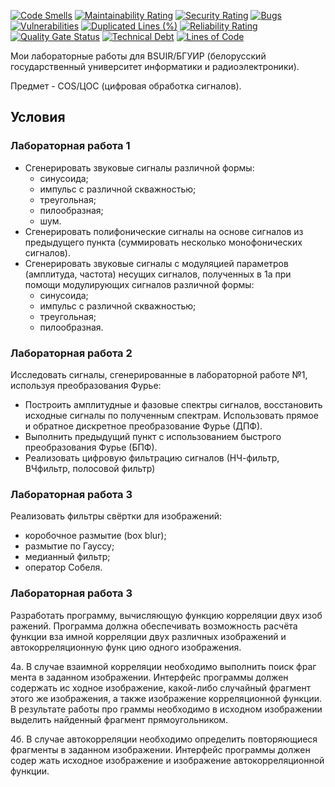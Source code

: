 [![Code Smells][code_smells_badge]][code_smells_link]
[![Maintainability Rating][maintainability_rating_badge]][maintainability_rating_link]
[![Security Rating][security_rating_badge]][security_rating_link]
[![Bugs][bugs_badge]][bugs_link]
[![Vulnerabilities][vulnerabilities_badge]][vulnerabilities_link]
[![Duplicated Lines (%)][duplicated_lines_density_badge]][duplicated_lines_density_link]
[![Reliability Rating][reliability_rating_badge]][reliability_rating_link]
[![Quality Gate Status][quality_gate_status_badge]][quality_gate_status_link]
[![Technical Debt][technical_debt_badge]][technical_debt_link]
[![Lines of Code][lines_of_code_badge]][lines_of_code_link]

Мои лабораторные работы для BSUIR/БГУИР (белорусский государственный университет информатики и радиоэлектроники).

Предмет - COS/ЦОС (цифровая обработка сигналов).

## Условия

### Лабораторная работа 1

- Сгенерировать звуковые сигналы различной формы:
    - синусоида;
    - импульс с различной скважностью;
    - треугольная;
    - пилообразная;
    - шум.
- Сгенерировать полифонические сигналы на основе сигналов из
  предыдущего пункта (суммировать несколько монофонических сигналов).
- Сгенерировать звуковые сигналы с модуляцией параметров (амплитуда, частота) несущих сигналов, полученных в 1а при
  помощи модулирующих сигналов различной формы:
    - синусоида;
    - импульс с различной скважностью;
    - треугольная;
    - пилообразная.

### Лабораторная работа 2

Исследовать сигналы, сгенерированные в лабораторной работе №1, используя преобразования Фурье:

- Построить амплитудные и фазовые спектры сигналов, восстановить
  исходные сигналы по полученным спектрам. Использовать прямое и обратное
  дискретное преобразование Фурье (ДПФ).
- Выполнить предыдущий пункт с использованием быстрого преобразования Фурье (БПФ).
- Реализовать цифровую фильтрацию сигналов (НЧ-фильтр, ВЧфильтр, полосовой фильтр)

### Лабораторная работа 3

Реализовать фильтры свёртки для изображений:

- коробочное размытие (box blur);
- размытие по Гауссу;
- медианный фильтр;
- оператор Собеля.

### Лабораторная работа 3

Разработать программу, вычисляющую функцию корреляции двух изоб
ражений. Программа должна обеспечивать возможность расчёта функции вза
имной корреляции двух различных изображений и автокорреляционную функ
цию одного изображения. 

4а. В случае взаимной корреляции необходимо выполнить поиск фраг
мента в заданном изображении. Интерфейс программы должен содержать ис
ходное изображение, какой-либо случайный фрагмент этого же изображения, 
а также изображение корреляционной функции. В результате работы про
граммы необходимо в исходном изображении выделить найденный фрагмент 
прямоугольником. 

4б. В случае автокорреляции необходимо определить повторяющиеся 
фрагменты в заданном изображении. Интерфейс программы должен содер
жать исходное изображение и изображение автокорреляционной функции.
<!----------------------------------------------------------------------------->

[code_smells_badge]: https://sonarcloud.io/api/project_badges/measure?project=Hummel009_Digital-Signal-Processing&metric=code_smells

[code_smells_link]: https://sonarcloud.io/summary/overall?id=Hummel009_Digital-Signal-Processing

[maintainability_rating_badge]: https://sonarcloud.io/api/project_badges/measure?project=Hummel009_Digital-Signal-Processing&metric=sqale_rating

[maintainability_rating_link]: https://sonarcloud.io/summary/overall?id=Hummel009_Digital-Signal-Processing

[security_rating_badge]: https://sonarcloud.io/api/project_badges/measure?project=Hummel009_Digital-Signal-Processing&metric=security_rating

[security_rating_link]: https://sonarcloud.io/summary/overall?id=Hummel009_Digital-Signal-Processing

[bugs_badge]: https://sonarcloud.io/api/project_badges/measure?project=Hummel009_Digital-Signal-Processing&metric=bugs

[bugs_link]: https://sonarcloud.io/summary/overall?id=Hummel009_Digital-Signal-Processing

[vulnerabilities_badge]: https://sonarcloud.io/api/project_badges/measure?project=Hummel009_Digital-Signal-Processing&metric=vulnerabilities

[vulnerabilities_link]: https://sonarcloud.io/summary/overall?id=Hummel009_Digital-Signal-Processing

[duplicated_lines_density_badge]: https://sonarcloud.io/api/project_badges/measure?project=Hummel009_Digital-Signal-Processing&metric=duplicated_lines_density

[duplicated_lines_density_link]: https://sonarcloud.io/summary/overall?id=Hummel009_Digital-Signal-Processing

[reliability_rating_badge]: https://sonarcloud.io/api/project_badges/measure?project=Hummel009_Digital-Signal-Processing&metric=reliability_rating

[reliability_rating_link]: https://sonarcloud.io/summary/overall?id=Hummel009_Digital-Signal-Processing

[quality_gate_status_badge]: https://sonarcloud.io/api/project_badges/measure?project=Hummel009_Digital-Signal-Processing&metric=alert_status

[quality_gate_status_link]: https://sonarcloud.io/summary/overall?id=Hummel009_Digital-Signal-Processing

[technical_debt_badge]: https://sonarcloud.io/api/project_badges/measure?project=Hummel009_Digital-Signal-Processing&metric=sqale_index

[technical_debt_link]: https://sonarcloud.io/summary/overall?id=Hummel009_Digital-Signal-Processing

[lines_of_code_badge]: https://sonarcloud.io/api/project_badges/measure?project=Hummel009_Digital-Signal-Processing&metric=ncloc

[lines_of_code_link]: https://sonarcloud.io/summary/overall?id=Hummel009_Digital-Signal-Processing
